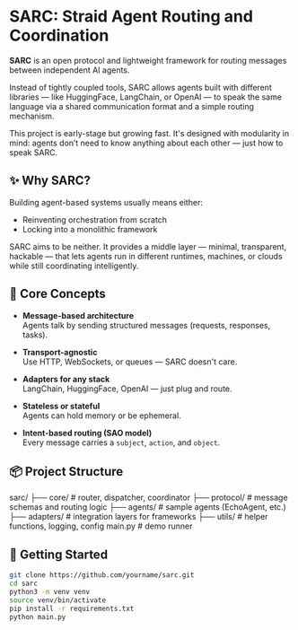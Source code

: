 # SARC: Straid Agent Routing and Coordination

**SARC** is an open protocol and lightweight framework for routing messages between independent AI agents.

Instead of tightly coupled tools, SARC allows agents built with different libraries — like HuggingFace, LangChain, or OpenAI — to speak the same language via a shared communication format and a simple routing mechanism.

This project is early-stage but growing fast. It's designed with modularity in mind: agents don’t need to know anything about each other — just how to speak SARC.

## ✨ Why SARC?

Building agent-based systems usually means either:

- Reinventing orchestration from scratch
- Locking into a monolithic framework

SARC aims to be neither. It provides a middle layer — minimal, transparent, hackable — that lets agents run in different runtimes, machines, or clouds while still coordinating intelligently.

## 🧩 Core Concepts

- **Message-based architecture**  
  Agents talk by sending structured messages (requests, responses, tasks).

- **Transport-agnostic**  
  Use HTTP, WebSockets, or queues — SARC doesn't care.

- **Adapters for any stack**  
  LangChain, HuggingFace, OpenAI — just plug and route.

- **Stateless or stateful**  
  Agents can hold memory or be ephemeral.

- **Intent-based routing (SAO model)**  
  Every message carries a `subject`, `action`, and `object`.

## 📦 Project Structure
sarc/
├── core/ # router, dispatcher, coordinator
├── protocol/ # message schemas and routing logic
├── agents/ # sample agents (EchoAgent, etc.)
├── adapters/ # integration layers for frameworks
├── utils/ # helper functions, logging, config
main.py # demo runner


## 🔧 Getting Started
```bash
git clone https://github.com/yourname/sarc.git
cd sarc
python3 -m venv venv
source venv/bin/activate
pip install -r requirements.txt
python main.py
